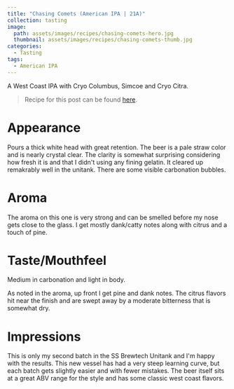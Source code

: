 ```yaml
---
title: "Chasing Comets (American IPA | 21A)"
collection: tasting
image:
  path: assets/images/recipes/chasing-comets-hero.jpg
  thumbnail: assets/images/recipes/chasing-comets-thumb.jpg
categories:
  - Tasting
tags:
  - American IPA
---
```


A West Coast IPA with Cryo Columbus, Simcoe and Cryo Citra.

> Recipe for this post can be found [here](/recipes/chasing-comets-wc-ipa/).

# Appearance

Pours a thick white head with great retention.  The beer is a pale straw color and is nearly crystal clear. The clarity is somewhat surprising considering how fresh it is and that I didn't using any fining gelatin. It cleared up remakrably well in the unitank. There are some visible carbonation bubbles.

# Aroma

The aroma on this one is very strong and can be smelled before my nose gets close to the glass. I get mostly dank/catty notes along with citrus and a touch of pine.

# Taste/Mouthfeel

Medium in carbonation and light in body.

As noted in the aroma, up front I get pine and dank notes. The citrus flavors hit near the finish and are swept away by a moderate bitterness that is somewhat dry.

# Impressions

This is only my second batch in the SS Brewtech Unitank and I'm happy with the results.  This new vessel has had a very steep learning curve, but each batch gets slightly easier and with fewer mistakes. The beer itself sits at a great ABV range for the style and has some classic west coast flavors.